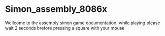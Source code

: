 # Simon_assembly_8086x
Wellcome to the assembly simon game documentation.
while playing please wait 2 seconds brefore pressing a square with your mouse
